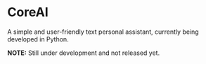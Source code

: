 # CoreAI
A simple and user-friendly text personal assistant, currently being developed in Python.

**NOTE:** Still under development and not released yet. 
